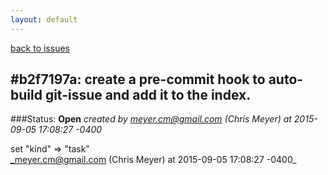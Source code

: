 ```yaml
---
layout: default
---
```

[back to issues](..)

## \#b2f7197a: create a pre-commit hook to auto-build git-issue and add it to the index.

###Status: **Open**
_created by meyer.cm@gmail.com (Chris Meyer) at 2015-09-05 17:08:27 -0400_



set "kind" => "task"  
_meyer.cm@gmail.com (Chris Meyer) at 2015-09-05 17:08:27 -0400_
